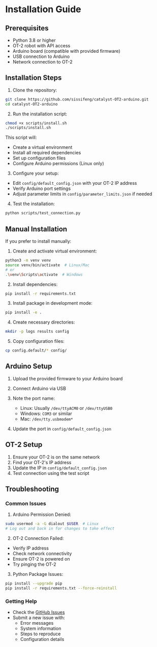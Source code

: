 # Installation Guide

## Prerequisites

- Python 3.8 or higher
- OT-2 robot with API access
- Arduino board (compatible with provided firmware)
- USB connection to Arduino
- Network connection to OT-2

## Installation Steps

1. Clone the repository:
```bash
git clone https://github.com/sissifeng/catalyst-OT2-arduino.git
cd catalyst-OT2-arduino
```

2. Run the installation script:
```bash
chmod +x scripts/install.sh
./scripts/install.sh
```

This script will:
- Create a virtual environment
- Install all required dependencies
- Set up configuration files
- Configure Arduino permissions (Linux only)

3. Configure your setup:
- Edit `config/default_config.json` with your OT-2 IP address
- Verify Arduino port settings
- Adjust parameter limits in `config/parameter_limits.json` if needed

4. Test the installation:
```bash
python scripts/test_connection.py
```

## Manual Installation

If you prefer to install manually:

1. Create and activate virtual environment:
```bash
python3 -m venv venv
source venv/bin/activate  # Linux/Mac
# or
.\venv\Scripts\activate  # Windows
```

2. Install dependencies:
```bash
pip install -r requirements.txt
```

3. Install package in development mode:
```bash
pip install -e .
```

4. Create necessary directories:
```bash
mkdir -p logs results config
```

5. Copy configuration files:
```bash
cp config.default/* config/
```

## Arduino Setup

1. Upload the provided firmware to your Arduino board
2. Connect Arduino via USB
3. Note the port name:
   - Linux: Usually `/dev/ttyACM0` or `/dev/ttyUSB0`
   - Windows: `COM3` or similar
   - Mac: `/dev/tty.usbmodem*`

4. Update the port in `config/default_config.json`

## OT-2 Setup

1. Ensure your OT-2 is on the same network
2. Find your OT-2's IP address
3. Update the IP in `config/default_config.json`
4. Test connection using the test script

## Troubleshooting

### Common Issues

1. Arduino Permission Denied:
```bash
sudo usermod -a -G dialout $USER  # Linux
# Log out and back in for changes to take effect
```

2. OT-2 Connection Failed:
- Verify IP address
- Check network connectivity
- Ensure OT-2 is powered on
- Try pinging the OT-2

3. Python Package Issues:
```bash
pip install --upgrade pip
pip install -r requirements.txt --force-reinstall
```

### Getting Help

- Check the [GitHub Issues](https://github.com/sissifeng/catalyst-OT2-arduino/issues)
- Submit a new issue with:
  - Error messages
  - System information
  - Steps to reproduce
  - Configuration details 
